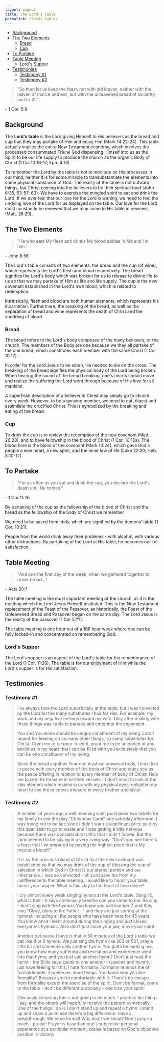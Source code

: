 ```yaml
---
layout: pagev2
title: The Lord's Table
permalink: /lords_table/
---
```

- [Background](#background)
- [The Two Elements](#the-two-elements)
  - [Bread](#bread)
  - [Cup](#cup)
- [To Partake](#to-partake)
- [Table Meeting](#table-meeting)
  - [Lord's Supper](#lords-supper)
- [Testimonies](#testimonies)
  - [Testimony #1](#testimony-1)
  - [Testimony #2](#testimony-2)

>"So then let us keep the feast, not with old leaven, neither with the leaven of malice and evil, but with the unleavened bread of sincerity and truth."

\- 1 Cor. 5:8

## Background

The **Lord's table** is the Lord giving Himself to His believers as the bread and cup that they may partake of Him and enjoy Him (Mark 14:22-24). This table actually implies the entire New Testament economy, which involves the processed consummated Triune God dispensing Himself into us as the Spirit to be our life supply to produce the church as the organic Body of Christ (1 Cor.10:16-17; Eph. 4:16).

To remember the Lord by the table is not to meditate on His processes in our mind, neither it is for some miracle to transubstantiate the elements into some physical substance of God. The reality of the table is not outward things, but Christ coming into the believers to be their spiritual food (John 6:35, 53-57; 63).  We have to exercise the mingled spirit to eat and drink the Lord. If we ever feel that our love for the Lord is waning, we need to feel the undying love of the Lord for us displayed on the table. Our love for the Lord must constantly be renewed that we may come to His table in newness (Matt. 26:29). 

## The Two Elements

> "He who eats My flesh and drinks My blood abides in Me and I in him."

\- John 6:56

The Lord's table consists of two elements: the bread and the cup (of wine), which represents the Lord's flesh and blood respectively. The bread signifies the Lord's body which was broken for us to release te divine life to us so that we may partake of Him as life and life supply. The cup is the new covenant established in the Lord's own blood, which is related to redemption.

Intrinsically, flesh and blood are both human elements, which represents his incarnation. Furthermore, the breaking of the bread, as well as the separation of bread and wine represents the death of Christ and the shedding of blood.

### Bread

The bread refers to the Lord's body composed of the many believers, or the church. The members of the Body are one because we they all partake of the one bread, which constitutes each member with the same Christ (1 Cor 10:17).

In order for the Lord Jesus to be eaten, He needed to die on the cross. The breaking of the bread signifies the physical body of the Lord being broken. When hearing the sound of the bread breaking, one's hearts should move and realize the suffering the Lord went through because of His love for all mankind.

A superficial description of a believer in Christ may simply go to church every week. However, to be a genuine member, we need to eat, digest and assimilate the crucified Christ. This is symbolized by the breaking and eating of the bread.

### Cup

To drink the cup is to review the redemption of the new covenant (Matt. 26:28), and to have fellowship in the blood of Christ (1 Cor. 10:16a). The blood here is the blood of the covenant (Mark 14:24), which gave God's people a new heart, a new spirit, and the inner law of life (Luke 22:20; Heb. 8:10-12).

## To Partake

>"For as often as you eat and drink the cup, you declare the Lord's death until He comes."

\- 1 Cor 11:26

By partaking of the cup as the fellowship of the blood of Christ and the bread as the fellowship of the body of Christ we remember 

We need to be saved from idols, which are signified by the demons' table (1 Cor. 10:21). 

People from the world drink away their problems - with alcohol, with various other distractions. By partaking of the Lord at His table, he becomes our full satisfaction.

## Table Meeting

>"And one the first day of the week, when we gathered together to break bread..."

\- Acts 20:7

The table meeting is the most important meeting of the church, as it is the meeting which the Lord Jesus Himself instituted. This is the New Testament replacement of the Feast of the Passover, as historically, the Feast of the Unleavened Bread and Passover began on the same day. The Lord Jesus is the reality of the passover (1 Cor 5:??).

The table meeting is one hour out of a 168 hour week where one can be fully locked-in and concentrated on remembering God.

### Lord's Supper

The Lord's supper is an aspect of the Lord's table for the remembrance of the Lord (1 Cor. 11:20). The table is for our enjoyment of Him while the Lord's supper is for His satisfaction.

## Testimonies

### Testimony \#1

> I've always took the Lord superficially at the table, but I was convicted by the Lord for the many substitutes I had for Him. For example, my work and my negative feelings toward my wife. Only after dealing with these things was I able to partake and enter into the enjoyment. 
> 
> You and You alone should be unique constituent of my being. Lord I repent for feeding on so many other things, so many substitutes for Christ. Grant me to be poor in spirit, grant me to be unloaded of any anxieties in my heart that I can be filled with you exclusively that you can be one constituent of my being. 
> 
> Since the bread signifies Your one mystical universal body, I must live in peace with every member of the body of Christ and enjoy you as the peace offering in relation to every member of body of Christ. Help me to see the treasure in earthen vessels - I don't want to look at the clay element which resides in us with my physical eyes; enlighten my heart to see the priceless treasure in every brother and sister. 

### Testimony \#2

>A number of years ago a well meaning saint purchased two tickets for my family to see the play "Christmas Carol" one saturday afternoon. I was trying not to be late since I didn't want a significant price paid by this dear saint to go to waste and I was getting a little nervous because there was considerable traffic that I didn't forsee. But the Lord seemed to be saying in a very living way: "Don't you see there's a feast that I've prepared by paying the highest price that is My precious blood?"
>
>It is by the precious blood of Christ that the new covenant was established so that we may drink of the cup of blessing the cup of salvation in which God in Christ is our eternal portion and our inheritance. I was so convicted - oh Lord save me from my indifference to the table meeting. I would like to honor your table, honor your supper. What is this clay to the feast of love divine?

>I cry almost every week singing hymns at the Lord's table. Song 12, what is that - it says continually breathe can you come to me. So sing - don't sing with the hymnal. You know you call number 7, and they sing "Glory, glory to the Father..." and they are just staring at the hymnal. Including all the people who have been here for 45 years. You know once I went around during the singing and just closed everyone's hymnals. Also don't just move your jaw, move your spirit. 
>
>Another pet peeve I have is that in 50 minutes of the Lord's table we call like 8 or 9 hymns. We just sing the hymn like 203 or 501, pray a little bit and someone calls another hymn. You gotta be kidding me, you know how many suffering and revelation and experience went into that hymn, and you just call another hymn? Don't just read the hymn - the Bible says *speak* to one another in psalms and hymns. I just have feeling for this, I hate formality. Formality reminds me of formaldehyde: it preserves dead things. You know why you like formality? Because you're comfortable with it. There's no escape from formality except the exercise of the spirit. Don't be formal, come to the table - don't be different purposely - exercise your spirit.
>
>Obviously exhorting this is not going to do much. I practice the things I say, and the others will hopefully receive the pattern osmotically. One of the things I do is I don't stand up and repeat a hymn. I stand up and share a point see there's a big difference. Have a breakthrough. We're so formal! Why don't we shout? Don't pray so much - praise! Prayer is based on one's subjective personal experience at a particular moment, praise is based on God's objective position in victory.